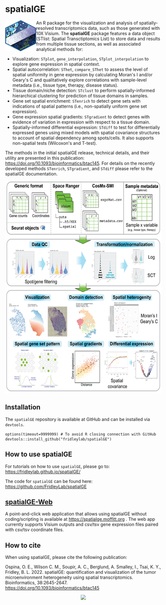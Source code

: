 # spatialGE

<img align="left" src="logo.png" height="100" width="100" />

An R package for the visualization and analysis of spatially-resolved transcriptomics data,
such as those generated with 10X Visium. The **spatialGE** package features a data object 
(STlist: Spatial Transctiptomics List) to store data and results from multiple tissue sections, 
as well as associated analytical methods for:

- Visualization: `STplot`, `gene_interpolation`, `STplot_interpolation` to explore gene 
expression in spatial context.
- Spatial autocorrelation: `SThet`, `compare_SThet` to assess the level of spatial uniformity in 
gene expression by calculating Moran's I and/or Geary's C and qualitatively explore correlations with
sample-level metadata (i.e., tissue type, therapy, disease status).
- Tissue domain/niche detection: `STclust` to perform spatially-informed hierarchical clustering for
prediction of tissue domains in samples.
- Gene set spatial enrichment: `STenrich` to detect gene sets with indications of spatial 
patterns (i.e., non-spatially uniform gene set expression).
- Gene expression spatial gradients: `STgradient` to detect genes with evidence of variation in 
expression with respect to a tissue domain.
- Spatially-informed differential expression: `STdiff` to test for differentially expressed
genes using mixed models with spatial covariance structures to account of spatial dependency
among spots/cells. It also supports non-spatial tests (Wilcoxon's and T-test).

The methods in the initial spatialGE release, technical details, and their utility are presented in
this publication: https://doi.org/10.1093/bioinformatics/btac145. For details on the recently
developed methods `STenrich`, `STgradient`, and `STdiff` please refer to the spatialGE documentation.

<p align="center">
<img src="spatialGE_workflow_v3.png" height="686" width="600" >
</p>

## Installation

The `spatialGE` repository is available at GitHub and can be installed via `devtools`.
```
options(timeout=9999999) # To avoid R closing connection with GitHub
devtools::install_github("fridleylab/spatialGE")
```

## How to use spatialGE

For tutorials on how to use `spatialGE`, please go to:
https://fridleylab.github.io/spatialGE/

The code for `spatialGE` can be found here:
https://github.com/FridleyLab/spatialGE

## [spatialGE-Web](https://spatialge.moffitt.org)

A point-and-click web application that allows using spatialGE without coding/scripting is 
available at https://spatialge.moffitt.org . The web app currently supports Visium outputs and
csv/tsv gene expression files paired with csv/tsv coordinate files.

## How to cite

When using spatialGE, please cite the following publication:

Ospina, O. E., Wilson C. M., Soupir, A. C., Berglund, A. Smalley, I., Tsai, K. Y., Fridley, B. L. 2022. 
spatialGE: quantification and visualization of the tumor microenvironment heterogeneity using spatial 
transcriptomics. Bioinformatics, 38:2645-2647. https://doi.org/10.1093/bioinformatics/btac145


<p align="center">
<a href="https://clustrmaps.com/site/1bwt8">
<img src="https://clustrmaps.com/map_v2.png?cl=a0d9e6&w=a&t=tt&d=MaZTayTGh9YYcDsI3LkJtKTJFTPygJFYO9LnIVaLr2Q&co=062f6e" />
</a>
</p>


